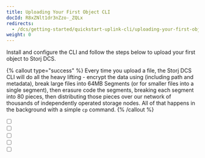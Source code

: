 ```yaml
---
title: Uploading Your First Object CLI
docId: R8xZNlt1dr3nZzo-_ZQLx
redirects:
  - /dcs/getting-started/quickstart-uplink-cli/uploading-your-first-object
weight: 0
---
```


Install and configure the CLI and follow the steps below to upload your first object to Storj DCS.

{% callout type="success"  %}
Every time you upload a file, the Storj DCS CLI will do all the heavy lifting - encrypt the data using [](docId:Pksf8d0TCLY2tBgXeT18d) (including path and metadata), break large files into 64MB Segments (or for smaller files into a single segment), then erasure code the segments, breaking each segment into 80 pieces, then distributing those pieces over our network of thousands of independently operated storage nodes. All of that happens in the background with a simple `cp` command.
{% /callout %}

- [ ] [](docId:b4-QgUOxVHDHSIWpAf3hG)&#x20;
- [ ] [](docId:h3RyJymEIi4gf2S9wVJg8)&#x20;
- [ ] [](docId:OJPnxiexQIXHmzGBkvzHc)&#x20;
- [ ] [](docId:gh5RtIDbMkAoomljO7f8d)&#x20;
- [ ] [](docId:-v_wZieO-SN4FiEn3mmFU)
